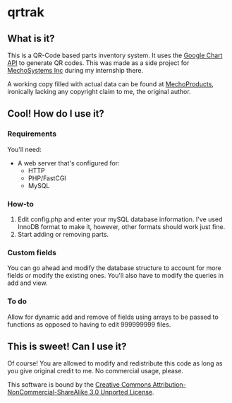 qrtrak
======

## What is it?

This is a QR-Code based parts inventory system. It uses the [Google Chart API](https://developers.google.com/chart/) to generate QR codes. This was made as a side project for [MechoSystems Inc](http://mechosystems.com) during my internship there. 

A working copy filled with actual data can be found at [MechoProducts](http://mechoproducts.com), ironically lacking any copyright claim to me, the original author. 

## Cool! How do I use it?

### Requirements

You'll need:

* A web server that's configured for:
  * HTTP 
  * PHP/FastCGI
  * MySQL

### How-to

1. Edit config.php and enter your mySQL database information. I've used InnoDB format to make it, however, other formats should work just fine. 
2. Start adding or removing parts.

### Custom fields

You can go ahead and modify the database structure to account for more fields or modify the existing ones. You'll also have to modify the queries in add and view.

### To do

Allow for dynamic add and remove of fields using arrays to be passed to functions as opposed to having to edit 999999999 files. 

## This is sweet! Can I use it?

Of course! You are allowed to modify and redistribute this code as long as you give original credit to me. No commercial usage, please. 

This software is bound by the [Creative Commons Attribution-NonCommercial-ShareAlike 3.0 Unported License](http://creativecommons.org/licenses/by-nc-sa/3.0/).
